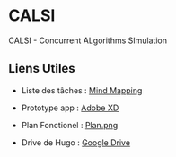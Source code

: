 # CALSI
CALSI - Concurrent ALgorithms SImulation

## Liens Utiles

* Liste des tâches : [Mind Mapping](https://mm.tt/1410601632?t=CT2f6RgKPy)

* Prototype app : [Adobe XD](https://xd.adobe.com/view/ac3586ab-0779-4b42-4942-897eb33de833-da04/)

* Plan Fonctionel : [Plan.png](./GuideDevEtInstructionProjets/PlanUML_CALSI.png)

* Drive de Hugo : [Google Drive](https://drive.google.com/drive/folders/1ndgQrFq3mB6TFbm02dFImA5jYWv3Pfnh?fbclid=IwAR39Nyb6VtM8gVq_4iDJy9CgXI9-0xn-R8QUb4siYwqTfEzkd-qrTr-_biI)

